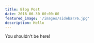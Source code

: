```yaml
---
title: Blog Post
date: 2018-06-30 00:00:00
featured_image: '/images/sidebar/6.jpg'
description: Hello
---
```


You shouldn't be here!